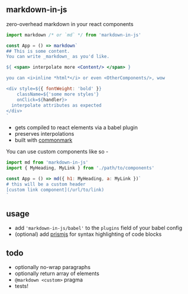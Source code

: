 markdown-in-js
---

zero-overhead markdown in your react components 

```jsx 
import markdown /* or `md` */ from 'markdown-in-js' 

const App = () => markdown`
## This is some content. 
You can write _markdown_ as you'd like. 

${ <span> interpolate more <Content/> </span> }

you can <i>inline *html*</i> or even <OtherComponents/>, wow

<div style=${{ fontWeight: 'bold' }} 
    className=${'some more styles'} 
    onClick=${handler}>
  interpolate attributes as expected
</div>
`
```

- gets compiled to react elements via a babel plugin
- preserves interpolations 
- built with [commonmark](https://github.com/jgm/commonmark.js)

You can use custom components like so - 
```jsx
import md from 'markdown-in-js'
import { MyHeading, MyLink } from './path/to/components'

const App = () => md({ h1: MyHeading, a: MyLink })`
# this will be a custom header
[custom link component](/url/to/link)
`
```

usage
---

- add `'markdown-in-js/babel'` to the `plugins` field of your babel config
- (optional) add [prismjs](http://prismjs.com/) for syntax highlighting of code blocks 


todo
---

- optionally no-wrap paragraphs 
- optionally return array of elements
- `@markdown <custom>` pragma
- tests!

